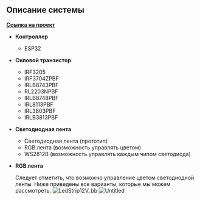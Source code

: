 ## Описание системы

[**Ссылка на проект**](https://github.com/nurdashymside/Smart-Lights)

- **Контроллер**
    - ESP32
- **Силовой транзистор**
    - IRF3205
    - IRF3704ZPBF
    - IRLB8743PBF
    - RL2203NPBF
    - IRLB8748PBF
    - IRL8113PBF
    - IRL3803PBF
    - IRLB3813PBF
- **Светодиодная лента**
    - Светодиодная лента (прототип)
    - RGB лента (возможность управлять цветом)
    - WS2812B (возможность управлять каждым чипом светодиода)

- **RGB лента**
    
    Следует отметить, что возможно управление цветом светодиодной ленты. Ниже приведены все варианты, которые мы можем рассмотреть.
![LedStrip12V_bb](https://user-images.githubusercontent.com/70795559/229262161-8c656d96-7f42-4a7e-a8d5-83b7279c2242.jpg)
![Untitled](https://user-images.githubusercontent.com/70795559/229262216-9a4528e0-5a25-4743-91c5-7767873f7588.png)
